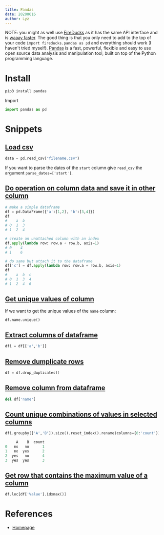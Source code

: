 ```yaml
---
title: Pandas
date: 20200616
author: Lyz
---
```


NOTE: you might as well use [FireDucks](https://fireducks-dev.github.io/) as it has the same API interface and is [waaay faster](https://fireducks-dev.github.io/docs/benchmarks/). The good thing is that you only need to add to the top of your code `import fireducks.pandas as pd` and everything should work (I haven't tried myself).
[Pandas](https://pandas.pydata.org/) is a fast, powerful, flexible and easy to
use open source data analysis and manipulation tool, built on top of the Python
programming language.

# Install

```bash
pip3 install pandas
```

Import

```python
import pandas as pd
```


# Snippets

## [Load csv](https://www.shanelynn.ie/python-pandas-read_csv-load-data-from-csv-files/)

```python
data = pd.read_csv("filename.csv")
```

If you want to parse the dates of the `start` column give `read_csv` the
argument `parse_dates=['start']`.

## [Do operation on column data and save it in other column](https://stackoverflow.com/questions/26886653/pandas-create-new-column-based-on-values-from-other-columns-apply-a-function-o)

```python
# make a simple dataframe
df = pd.DataFrame({'a':[1,2], 'b':[3,4]})
df
#    a  b
# 0  1  3
# 1  2  4

# create an unattached column with an index
df.apply(lambda row: row.a + row.b, axis=1)
# 0    4
# 1    6

# do same but attach it to the dataframe
df['c'] = df.apply(lambda row: row.a + row.b, axis=1)
df
#    a  b  c
# 0  1  3  4
# 1  2  4  6
```
## [Get unique values of column](https://chrisalbon.com/python/data_wrangling/pandas_list_unique_values_in_column/)

If we want to get the unique values of the `name` column:

```python
df.name.unique()
```

## [Extract columns of dataframe](https://stackoverflow.com/questions/11285613/selecting-multiple-columns-in-a-pandas-dataframe)
```python
df1 = df[['a','b']]
```
## [Remove dumplicate rows](https://jamesrledoux.com/code/drop_duplicates)

```python
df = df.drop_duplicates()
```

## [Remove column from dataframe](https://stackoverflow.com/questions/13411544/delete-column-from-pandas-dataframe)

```python
del df['name']
```

## [Count unique combinations of values in selected columns](https://stackoverflow.com/questions/35268817/unique-combinations-of-values-in-selected-columns-in-pandas-data-frame-and-count)

```python
df1.groupby(['A','B']).size().reset_index().rename(columns={0:'count'})

     A    B  count
0   no   no      1
1   no  yes      2
2  yes   no      4
3  yes  yes      3
```
## [Get row that contains the maximum value of a column](https://stackoverflow.com/questions/15741759/find-maximum-value-of-a-column-and-return-the-corresponding-row-values-using-pan)
```python
df.loc[df['Value'].idxmax()]
```

# References

* [Homepage](https://pandas.pydata.org/)

